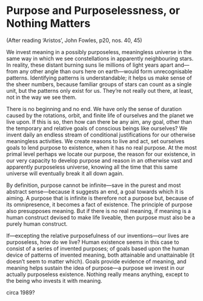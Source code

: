 # Purpose and Purposelessness, or Nothing Matters

(After reading ‘Aristos’, John Fowles, p20, nos. 40, 45)

We invest meaning in a possibly purposeless, meaningless universe in the same way in which we see constellations in apparently neighbouring stars. In reality, these distant burning suns lie millions of light years apart and—from any other angle than ours here on earth—would form unrecognisable patterns. Identifying patterns is understandable; it helps us make sense of the sheer numbers, because familiar groups of stars can count as a single unit, but the patterns only exist for us. They’re not really out there, at least, not in the way we see them.

There is no beginning and no end. We have only the sense of duration caused by the rotations, orbit, and finite life of ourselves and the planet we live upon. If this is so, then how can there be any aim, any goal, other than the temporary and relative goals of conscious beings like ourselves? We invent daily an endless stream of conditional justifications for our otherwise meaningless activities. We create reasons to live and act, set ourselves goals to lend purpose to existence, when it has no real purpose. At the most primal level perhaps we locate our purpose, the reason for our existence, in our very capacity to develop purpose and reason in an otherwise vast and apparently purposeless universe, knowing all the time that this same universe will eventually break it all down again.

By definition, purpose cannot be infinite—save in the purest and most abstract sense—because it suggests an end, a goal towards which it is aiming. A purpose that is infinite is therefore not a purpose but, because of its omnipresence, it becomes a fact of existence. The principle of purpose also presupposes meaning. But if there is no real meaning, if meaning is a human construct devised to make life liveable, then purpose must also be a purely human construct.

If—excepting the relative purposefulness of our inventions—our lives are purposeless, how do we live? Human existence seems in this case to consist of a series of invented purposes; of goals based upon the human device of patterns of invented meaning, both attainable and unattainable (it doesn’t seem to matter which). Goals provide evidence of meaning, and meaning helps sustain the idea of purpose—a purpose we invest in our actually purposeless existence. Nothing really means anything, except to the being who invests it with meaning.

circa 1989?
